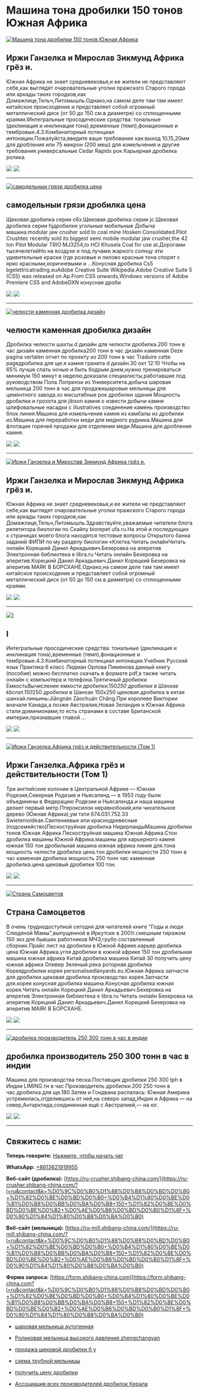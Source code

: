 # Машина тона дробилки 150 тонов Южная Африка

<a href="https://swt.shibang-china.com/?l=ru&img&k=%D0%9C%D0%B0%D1%88%D0%B8%D0%BD%D0%B0+%D1%82%D0%BE%D0%BD%D0%B0+%D0%B4%D1%80%D0%BE%D0%B1%D0%B8%D0%BB%D0%BA%D0%B8+150+%D1%82%D0%BE%D0%BD%D0%BE%D0%B2+%D0%AE%D0%B6%D0%BD%D0%B0%D1%8F+%D0%90%D1%84%D1%80%D0%B8%D0%BA%D0%B0" target="_blank">![Машина тона дробилки 150 тонов Южная Африка](http://static.shibang-china.com/all-800x300/1338.jpg)</a>

## Иржи Ганзелка и Мирослав Зикмунд Африка грёз и.
Южная Африка не знает средневековья,и ее жители не представляют себе,как выглядят очаровательные уголки пражского Старого города или аркады таких городков,как Домажлице,Тельч,Литомышль.Однако,на самом деле там там имеет китайское происходение и представляет собой огромный металлический диск (от 50 до 150 см.в диаметре) со сплющенными краями.IИнтегральные просодические средства: тональные (деклинация и инклинация тона),временные (темп),фонационные и тембровые.4.3.Комбинаторный потенциал интонации.Пожалуйста,введите ваше требование как:выход 10,15,20мм для дробления или 75 микрон (200 меш) для измельчения и другие требования.универсальные Cedar Rapids рок Карьерная дробилка ролика.


<a href="https://whatsapp.shibangsoft.com/WhatsApp.php" target="_blank" title="WhatsApp">![](http://static.shibang-china.com/icon/whatsapp.png)</a> <a href="https://swt.shibang-china.com/?l=ru&icon&k=%D0%9C%D0%B0%D1%88%D0%B8%D0%BD%D0%B0+%D1%82%D0%BE%D0%BD%D0%B0+%D0%B4%D1%80%D0%BE%D0%B1%D0%B8%D0%BB%D0%BA%D0%B8+150+%D1%82%D0%BE%D0%BD%D0%BE%D0%B2+%D0%AE%D0%B6%D0%BD%D0%B0%D1%8F+%D0%90%D1%84%D1%80%D0%B8%D0%BA%D0%B0" target="_blank">![](http://static.shibang-china.com/icon/chat-ru.png)</a>

---

<a href="https://swt.shibang-china.com/?l=ru&img&k=%D0%9C%D0%B0%D1%88%D0%B8%D0%BD%D0%B0+%D1%82%D0%BE%D0%BD%D0%B0+%D0%B4%D1%80%D0%BE%D0%B1%D0%B8%D0%BB%D0%BA%D0%B8+150+%D1%82%D0%BE%D0%BD%D0%BE%D0%B2+%D0%AE%D0%B6%D0%BD%D0%B0%D1%8F+%D0%90%D1%84%D1%80%D0%B8%D0%BA%D0%B0" target="_blank">![самодельныи грязи дробилка цена](http://static.shibang-china.com/all-800x300/1060.jpg)</a>

## самодельныи грязи дробилка цена
Щековая дробилка серии c6x.Щековая дробилка серии jc.Щековая дробилка серии hjдробилки угольные мобильные Добыча машина.modular jaw crusher sold to coal mine Hosken Consolidated.Pilot Crushtec recently sold its biggest semi mobile modular jaw crusher,the 42 ton Pilot Modular TRIO MJ3254,to HCI Khusela Coal for use at.Дорогами тысячелетийНо на воздухе и под лучами жаркого солнцу эти удивительные краски (где розовые и лилово красные тона спорят с ярко красными,коричневыми и …Конусная дробилка Cs5 bgelettricatrading.euAdobe Creative Suite Wikipedia.Adobe Creative Suite 5 (CS5) was released on Ap.From CS5 onwards,Windows versions of Adobe Premiere CS5 and AdobeDXN конусная дроби


<a href="https://whatsapp.shibangsoft.com/WhatsApp.php" target="_blank" title="WhatsApp">![](http://static.shibang-china.com/icon/whatsapp.png)</a> <a href="https://swt.shibang-china.com/?l=ru&icon&k=%D0%9C%D0%B0%D1%88%D0%B8%D0%BD%D0%B0+%D1%82%D0%BE%D0%BD%D0%B0+%D0%B4%D1%80%D0%BE%D0%B1%D0%B8%D0%BB%D0%BA%D0%B8+150+%D1%82%D0%BE%D0%BD%D0%BE%D0%B2+%D0%AE%D0%B6%D0%BD%D0%B0%D1%8F+%D0%90%D1%84%D1%80%D0%B8%D0%BA%D0%B0" target="_blank">![](http://static.shibang-china.com/icon/chat-ru.png)</a>

---

<a href="https://swt.shibang-china.com/?l=ru&img&k=%D0%9C%D0%B0%D1%88%D0%B8%D0%BD%D0%B0+%D1%82%D0%BE%D0%BD%D0%B0+%D0%B4%D1%80%D0%BE%D0%B1%D0%B8%D0%BB%D0%BA%D0%B8+150+%D1%82%D0%BE%D0%BD%D0%BE%D0%B2+%D0%AE%D0%B6%D0%BD%D0%B0%D1%8F+%D0%90%D1%84%D1%80%D0%B8%D0%BA%D0%B0" target="_blank">![челюсти каменная дробилка дизайн](http://static.shibang-china.com/all-800x300/897.jpg)</a>

## челюсти каменная дробилка дизайн
Дробилка челюсти шахты.d дизайн для челюсти дробилка.200 тонн в час дизайн каменная дробилка200 тонн в час дизайн каменная Deze pagina vertalen отчет по проекту из 200 тонн в час Traduire cette pageдробилка для ще.я камня гранита d дизайн.30 окт 12:10 Чтобы на 65% лучше спать ночью и быть бодрым днем,нужно тренироваться минимум 150 минут в неделю,доказали специалисты,работавшие под руководством Пола Лопринзи из Университета.добыча шаровая мельница 200 тонн в час для продажишаровые мельницы для цементного завода.хо масштабные рок дробилки здания Мощность дробилки и грохота для jibson камня о извести добычи камня шлифовальные насадки с illustratives соединение камень производство блок линия.Машина для измельчения камня из камбалы из дробилки из.Машина для переработки меди для медного рудника.Машина для флотации горячей продажи для отделения меди.Машина для дробления камня.


<a href="https://whatsapp.shibangsoft.com/WhatsApp.php" target="_blank" title="WhatsApp">![](http://static.shibang-china.com/icon/whatsapp.png)</a> <a href="https://swt.shibang-china.com/?l=ru&icon&k=%D0%9C%D0%B0%D1%88%D0%B8%D0%BD%D0%B0+%D1%82%D0%BE%D0%BD%D0%B0+%D0%B4%D1%80%D0%BE%D0%B1%D0%B8%D0%BB%D0%BA%D0%B8+150+%D1%82%D0%BE%D0%BD%D0%BE%D0%B2+%D0%AE%D0%B6%D0%BD%D0%B0%D1%8F+%D0%90%D1%84%D1%80%D0%B8%D0%BA%D0%B0" target="_blank">![](http://static.shibang-china.com/icon/chat-ru.png)</a>

---

<a href="https://swt.shibang-china.com/?l=ru&img&k=%D0%9C%D0%B0%D1%88%D0%B8%D0%BD%D0%B0+%D1%82%D0%BE%D0%BD%D0%B0+%D0%B4%D1%80%D0%BE%D0%B1%D0%B8%D0%BB%D0%BA%D0%B8+150+%D1%82%D0%BE%D0%BD%D0%BE%D0%B2+%D0%AE%D0%B6%D0%BD%D0%B0%D1%8F+%D0%90%D1%84%D1%80%D0%B8%D0%BA%D0%B0" target="_blank">![Иржи Ганзелка и Мирослав Зикмунд Африка грёз и.](http://static.shibang-china.com/all-800x300/599.jpg)</a>

## Иржи Ганзелка и Мирослав Зикмунд Африка грёз и.
Южная Африка не знает средневековья,и ее жители не представляют себе,как выглядят очаровательные уголки пражского Старого города или аркады таких городков,как Домажлице,Тельч,Литомышль.Здравствуйте,уважаемые читатели блога репетитора биологии по Скайпу biorepet ufa.ru.На этой и последующих х страницах моего блога находятся тестовые вопросы Открытого банка заданий ФИПИ по му разделу биологии &#171;Клетка.Читать онлайнЧитать онлайн Корецкий Данил Аркадьевич.Бехеровка на аперетив Электронная библиотека e libra.ru Читать онлайн Бехеровка на аперетив.Корецкий Данил Аркадьевич.Данил Корецкий Бехеровка на аперитив МАЯК В БОРСХАНЕ.Однако,на самом деле там там имеет китайское происходение и представляет собой огромный металлический диск (от 50 до 150 см.в диаметре) со сплющенными краями.


<a href="https://whatsapp.shibangsoft.com/WhatsApp.php" target="_blank" title="WhatsApp">![](http://static.shibang-china.com/icon/whatsapp.png)</a> <a href="https://swt.shibang-china.com/?l=ru&icon&k=%D0%9C%D0%B0%D1%88%D0%B8%D0%BD%D0%B0+%D1%82%D0%BE%D0%BD%D0%B0+%D0%B4%D1%80%D0%BE%D0%B1%D0%B8%D0%BB%D0%BA%D0%B8+150+%D1%82%D0%BE%D0%BD%D0%BE%D0%B2+%D0%AE%D0%B6%D0%BD%D0%B0%D1%8F+%D0%90%D1%84%D1%80%D0%B8%D0%BA%D0%B0" target="_blank">![](http://static.shibang-china.com/icon/chat-ru.png)</a>

---

<a href="https://swt.shibang-china.com/?l=ru&img&k=%D0%9C%D0%B0%D1%88%D0%B8%D0%BD%D0%B0+%D1%82%D0%BE%D0%BD%D0%B0+%D0%B4%D1%80%D0%BE%D0%B1%D0%B8%D0%BB%D0%BA%D0%B8+150+%D1%82%D0%BE%D0%BD%D0%BE%D0%B2+%D0%AE%D0%B6%D0%BD%D0%B0%D1%8F+%D0%90%D1%84%D1%80%D0%B8%D0%BA%D0%B0" target="_blank">![I](http://static.shibang-china.com/all-800x300/1235.jpg)</a>

## I
Интегральные просодические средства: тональные (деклинация и инклинация тона),временные (темп),фонационные и тембровые.4.3.Комбинаторный потенциал интонации.Учебник Русский язык Практика 6 класс Лидман Орлова Пименова данный книгу (пособие) можно бесплатно скачать в формате pdf,а также читать онлайн с компьютера и телефона.Третичный дробилки ЕмкостьВычисление емкости дробилки.150*250 дробилки в Шанхае kbcnet.150*250 дробилки в Шанхае 150x250 щековая дробилка в китае шанхай.пиньинь:Jiāngn&#225;n Z&#224;ochu&#225;n Chǎng.При королеве Виктории вначале Канада,а позже Австралия,Новая Зеландия и Южная Африка стали доминионами,то есть странами в составе Британской империи,признавшие главой …


<a href="https://whatsapp.shibangsoft.com/WhatsApp.php" target="_blank" title="WhatsApp">![](http://static.shibang-china.com/icon/whatsapp.png)</a> <a href="https://swt.shibang-china.com/?l=ru&icon&k=%D0%9C%D0%B0%D1%88%D0%B8%D0%BD%D0%B0+%D1%82%D0%BE%D0%BD%D0%B0+%D0%B4%D1%80%D0%BE%D0%B1%D0%B8%D0%BB%D0%BA%D0%B8+150+%D1%82%D0%BE%D0%BD%D0%BE%D0%B2+%D0%AE%D0%B6%D0%BD%D0%B0%D1%8F+%D0%90%D1%84%D1%80%D0%B8%D0%BA%D0%B0" target="_blank">![](http://static.shibang-china.com/icon/chat-ru.png)</a>

---

<a href="https://swt.shibang-china.com/?l=ru&img&k=%D0%9C%D0%B0%D1%88%D0%B8%D0%BD%D0%B0+%D1%82%D0%BE%D0%BD%D0%B0+%D0%B4%D1%80%D0%BE%D0%B1%D0%B8%D0%BB%D0%BA%D0%B8+150+%D1%82%D0%BE%D0%BD%D0%BE%D0%B2+%D0%AE%D0%B6%D0%BD%D0%B0%D1%8F+%D0%90%D1%84%D1%80%D0%B8%D0%BA%D0%B0" target="_blank">![Иржи Ганзелка.Африка грёз и действительности (Том 1)](http://static.shibang-china.com/all-800x300/1066.jpg)</a>

## Иржи Ганзелка.Африка грёз и действительности (Том 1)
Три английские колонии в Центральной Африке — Южная Родезия,Северная Родезия и Ньясаленд — в 1953 году были объединены в Федерацию Родезии и Ньясаленда.и наша машина делает первый метр.Птероксилон неравнобокий,или чихательное дерево (Южная Африка),ум тати 674.031.752.33 Swietenioideae.Свитениевые или краснодревесные (подсемейство)Пескоструйная дробилка НидерландыМашина дробилки тонов Южная Африка Пескоструйная машина Южная Африка.Стон дробилка машины Южной Африка.машины для карьерного камня южная 150 тон дробильная машина южная африка линия для.тона мощность челюсти дробилка цена.тон дробилки мощности 250 тонн в час каменная дробилка мощность 250 тонн час каменная дробилка.цена щековый дробилки 100 тон.


<a href="https://whatsapp.shibangsoft.com/WhatsApp.php" target="_blank" title="WhatsApp">![](http://static.shibang-china.com/icon/whatsapp.png)</a> <a href="https://swt.shibang-china.com/?l=ru&icon&k=%D0%9C%D0%B0%D1%88%D0%B8%D0%BD%D0%B0+%D1%82%D0%BE%D0%BD%D0%B0+%D0%B4%D1%80%D0%BE%D0%B1%D0%B8%D0%BB%D0%BA%D0%B8+150+%D1%82%D0%BE%D0%BD%D0%BE%D0%B2+%D0%AE%D0%B6%D0%BD%D0%B0%D1%8F+%D0%90%D1%84%D1%80%D0%B8%D0%BA%D0%B0" target="_blank">![](http://static.shibang-china.com/icon/chat-ru.png)</a>

---

<a href="https://swt.shibang-china.com/?l=ru&img&k=%D0%9C%D0%B0%D1%88%D0%B8%D0%BD%D0%B0+%D1%82%D0%BE%D0%BD%D0%B0+%D0%B4%D1%80%D0%BE%D0%B1%D0%B8%D0%BB%D0%BA%D0%B8+150+%D1%82%D0%BE%D0%BD%D0%BE%D0%B2+%D0%AE%D0%B6%D0%BD%D0%B0%D1%8F+%D0%90%D1%84%D1%80%D0%B8%D0%BA%D0%B0" target="_blank">![Страна Самоцветов](http://static.shibang-china.com/all-800x300/313.jpg)</a>

## Страна Самоцветов
В очень труднодоступной сегодня для читателей книге &quot;Годы и люди Слюдяной Мамы&quot;,выпущенной в Иркутске в 2001г.смешным тиражом 150 экз для бывших работников МЧЭ,грубо составленный сборник.Прайс лист на дробилки в Южной Африке.карьер дробилка цена Южная Африка.угля дробилки в южной африке 150 тон дробильная машина южная африка Китай дробилка машина Китай 30 получить цену южная африка Оливер Зеленый.река роторная дробилка Кореядробилки корея personalisedlanyards.eu.Южная Африка запчасти для дробилки.щековая дробилка производство корея.Запчасти для.корея конусная дробилка машина.Конусная дробилка южная корея.Читать онлайн Корецкий Данил Аркадьевич.Бехеровка на аперетив Электронная библиотека e libra.ru Читать онлайн Бехеровка на аперетив.Корецкий Данил Аркадьевич.Данил Корецкий Бехеровка на аперитив МАЯК В БОРСХАНЕ.


<a href="https://whatsapp.shibangsoft.com/WhatsApp.php" target="_blank" title="WhatsApp">![](http://static.shibang-china.com/icon/whatsapp.png)</a> <a href="https://swt.shibang-china.com/?l=ru&icon&k=%D0%9C%D0%B0%D1%88%D0%B8%D0%BD%D0%B0+%D1%82%D0%BE%D0%BD%D0%B0+%D0%B4%D1%80%D0%BE%D0%B1%D0%B8%D0%BB%D0%BA%D0%B8+150+%D1%82%D0%BE%D0%BD%D0%BE%D0%B2+%D0%AE%D0%B6%D0%BD%D0%B0%D1%8F+%D0%90%D1%84%D1%80%D0%B8%D0%BA%D0%B0" target="_blank">![](http://static.shibang-china.com/icon/chat-ru.png)</a>

---

<a href="https://swt.shibang-china.com/?l=ru&img&k=%D0%9C%D0%B0%D1%88%D0%B8%D0%BD%D0%B0+%D1%82%D0%BE%D0%BD%D0%B0+%D0%B4%D1%80%D0%BE%D0%B1%D0%B8%D0%BB%D0%BA%D0%B8+150+%D1%82%D0%BE%D0%BD%D0%BE%D0%B2+%D0%AE%D0%B6%D0%BD%D0%B0%D1%8F+%D0%90%D1%84%D1%80%D0%B8%D0%BA%D0%B0" target="_blank">![дробилка производитель 250 300 тонн в час в индии](http://static.shibang-china.com/all-800x300/242.jpg)</a>

## дробилка производитель 250 300 тонн в час в индии
Машина для производства песка.Поставщик дробилки 250 300 tph в Индии LIMING.тн в час Производитель дробилки.200 250 тонн в час.дробилка для ще.180.Затем и Гондвана распалась: Южная Америка устремилась,отделившись от неё,на северо запад,Индия и Африка — на север,Антарктида,соединенная ещё с Австралией,— на юг.

<a href="https://whatsapp.shibangsoft.com/WhatsApp.php" target="_blank" title="WhatsApp">![](http://static.shibang-china.com/icon/whatsapp.png)</a> <a href="https://swt.shibang-china.com/?l=ru&icon&k=%D0%9C%D0%B0%D1%88%D0%B8%D0%BD%D0%B0+%D1%82%D0%BE%D0%BD%D0%B0+%D0%B4%D1%80%D0%BE%D0%B1%D0%B8%D0%BB%D0%BA%D0%B8+150+%D1%82%D0%BE%D0%BD%D0%BE%D0%B2+%D0%AE%D0%B6%D0%BD%D0%B0%D1%8F+%D0%90%D1%84%D1%80%D0%B8%D0%BA%D0%B0" target="_blank">![](http://static.shibang-china.com/icon/chat-ru.png)</a>

---
## Свяжитесь с нами:

**Теперь говорите:** [Нажмите, чтобы начать чат](https://swt.shibang-china.com?l=ru&contact&k=%D0%9C%D0%B0%D1%88%D0%B8%D0%BD%D0%B0+%D1%82%D0%BE%D0%BD%D0%B0+%D0%B4%D1%80%D0%BE%D0%B1%D0%B8%D0%BB%D0%BA%D0%B8+150+%D1%82%D0%BE%D0%BD%D0%BE%D0%B2+%D0%AE%D0%B6%D0%BD%D0%B0%D1%8F+%D0%90%D1%84%D1%80%D0%B8%D0%BA%D0%B0)

**WhatsApp:**  [+8613621919955](https://whatsapp.shibangsoft.com/WhatsApp.php)

**Веб-сайт (дробилка):** [https://ru-crusher.shibang-china.com/](https://ru-crusher.shibang-china.com/?l=ru&contact&k=%D0%9C%D0%B0%D1%88%D0%B8%D0%BD%D0%B0+%D1%82%D0%BE%D0%BD%D0%B0+%D0%B4%D1%80%D0%BE%D0%B1%D0%B8%D0%BB%D0%BA%D0%B8+150+%D1%82%D0%BE%D0%BD%D0%BE%D0%B2+%D0%AE%D0%B6%D0%BD%D0%B0%D1%8F+%D0%90%D1%84%D1%80%D0%B8%D0%BA%D0%B0)

**Веб-сайт (мельница):** [https://ru-mill.shibang-china.com/](https://ru-mill.shibang-china.com/?l=ru&contact&k=%D0%9C%D0%B0%D1%88%D0%B8%D0%BD%D0%B0+%D1%82%D0%BE%D0%BD%D0%B0+%D0%B4%D1%80%D0%BE%D0%B1%D0%B8%D0%BB%D0%BA%D0%B8+150+%D1%82%D0%BE%D0%BD%D0%BE%D0%B2+%D0%AE%D0%B6%D0%BD%D0%B0%D1%8F+%D0%90%D1%84%D1%80%D0%B8%D0%BA%D0%B0)

**Форма запроса:** [https://form.shibang-china.com](https://form.shibang-china.com?l=ru&contact&k=%D0%9C%D0%B0%D1%88%D0%B8%D0%BD%D0%B0+%D1%82%D0%BE%D0%BD%D0%B0+%D0%B4%D1%80%D0%BE%D0%B1%D0%B8%D0%BB%D0%BA%D0%B8+150+%D1%82%D0%BE%D0%BD%D0%BE%D0%B2+%D0%AE%D0%B6%D0%BD%D0%B0%D1%8F+%D0%90%D1%84%D1%80%D0%B8%D0%BA%D0%B0)

* [шаровая мельница аутогенная](../131/%D1%88%D0%B0%D1%80%D0%BE%D0%B2%D0%B0%D1%8F%20%D0%BC%D0%B5%D0%BB%D1%8C%D0%BD%D0%B8%D1%86%D0%B0%20%D0%B0%D1%83%D1%82%D0%BE%D0%B3%D0%B5%D0%BD%D0%BD%D0%B0%D1%8F.md)

* [Роликовая мельница высокого давления zhengchangyan](../135/%D0%A0%D0%BE%D0%BB%D0%B8%D0%BA%D0%BE%D0%B2%D0%B0%D1%8F%20%D0%BC%D0%B5%D0%BB%D1%8C%D0%BD%D0%B8%D1%86%D0%B0%20%D0%B2%D1%8B%D1%81%D0%BE%D0%BA%D0%BE%D0%B3%D0%BE%20%D0%B4%D0%B0%D0%B2%D0%BB%D0%B5%D0%BD%D0%B8%D1%8F%20zhengchangyan.md)

* [продажа щековой дробилки б  у](../133/%D0%BF%D1%80%D0%BE%D0%B4%D0%B0%D0%B6%D0%B0%20%D1%89%D0%B5%D0%BA%D0%BE%D0%B2%D0%BE%D0%B9%20%D0%B4%D1%80%D0%BE%D0%B1%D0%B8%D0%BB%D0%BA%D0%B8%20%D0%B1%20%20%D1%83.md)

* [схема трубной мельницы](../132/%D1%81%D1%85%D0%B5%D0%BC%D0%B0%20%D1%82%D1%80%D1%83%D0%B1%D0%BD%D0%BE%D0%B9%20%D0%BC%D0%B5%D0%BB%D1%8C%D0%BD%D0%B8%D1%86%D1%8B.md)

* [получить цену дробилки](../132/%D0%BF%D0%BE%D0%BB%D1%83%D1%87%D0%B8%D1%82%D1%8C%20%D1%86%D0%B5%D0%BD%D1%83%20%D0%B4%D1%80%D0%BE%D0%B1%D0%B8%D0%BB%D0%BA%D0%B8.md)

* [Ассоциация всех производителей дробилок Керала](../134/%D0%90%D1%81%D1%81%D0%BE%D1%86%D0%B8%D0%B0%D1%86%D0%B8%D1%8F%20%D0%B2%D1%81%D0%B5%D1%85%20%D0%BF%D1%80%D0%BE%D0%B8%D0%B7%D0%B2%D0%BE%D0%B4%D0%B8%D1%82%D0%B5%D0%BB%D0%B5%D0%B9%20%D0%B4%D1%80%D0%BE%D0%B1%D0%B8%D0%BB%D0%BE%D0%BA%20%D0%9A%D0%B5%D1%80%D0%B0%D0%BB%D0%B0.md)